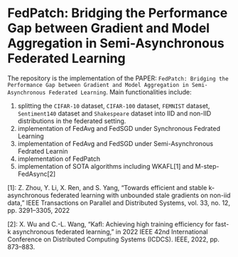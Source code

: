 # FedPatch: Bridging the Performance Gap between Gradient and Model Aggregation in Semi-Asynchronous Federated Learning

The repository is the implementation of the PAPER: `FedPatch: Bridging the Performance Gap between Gradient and Model Aggregation in Semi-Asynchronous Federated Learning`. 
Main functionalities include: 
1. splitting the `CIFAR-10` dataset, `CIFAR-100` dataset, `FEMNIST` dataset, `Sentiment140` dataset and `Shakespeare` dataset into IID and non-IID distributions in the federated setting.
2. implementation of FedAvg and FedSGD under Synchronous Fedrated Learning
3. implementation of FedAvg and FedSGD under Semi-Asynchronous Fedrated Learnin
4. implementation of FedPatch
5. implementation of SOTA algorithms including WKAFL[1] and M-step-FedAsync[2]

[1]: Z. Zhou, Y. Li, X. Ren, and S. Yang, “Towards efficient and stable k-asynchronous federated learning with unbounded stale gradients on non-iid data,” IEEE Transactions on Parallel and Distributed Systems, vol. 33, no. 12, pp. 3291–3305, 2022

[2]: X. Wu and C.-L. Wang, “Kafl: Achieving high training efficiency for fast-k asynchronous federated learning,” in 2022 IEEE 42nd International Conference on Distributed Computing Systems (ICDCS). IEEE, 2022, pp. 873–883.
